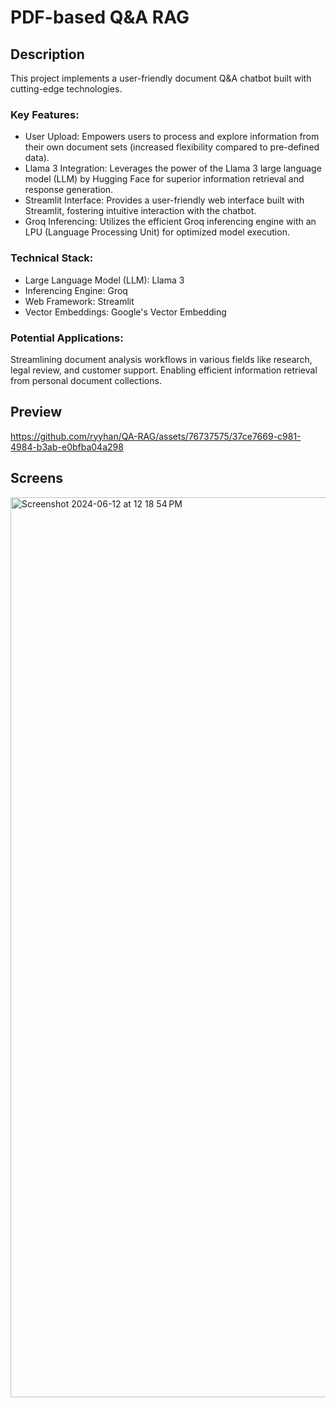 # PDF-based Q&A RAG

## Description

This project implements a user-friendly document Q&A chatbot built with cutting-edge technologies.

### Key Features:

- User Upload: Empowers users to process and explore information from their own document sets (increased flexibility compared to pre-defined data).
- Llama 3 Integration: Leverages the power of the Llama 3 large language model (LLM) by Hugging Face for superior information retrieval and response generation.
- Streamlit Interface: Provides a user-friendly web interface built with Streamlit, fostering intuitive interaction with the chatbot.
- Groq Inferencing: Utilizes the efficient Groq inferencing engine with an LPU (Language Processing Unit) for optimized model execution.

### Technical Stack:


- Large Language Model (LLM): Llama 3
- Inferencing Engine: Groq
- Web Framework: Streamlit
- Vector Embeddings: Google's Vector Embedding


### Potential Applications:

Streamlining document analysis workflows in various fields like research, legal review, and customer support.
Enabling efficient information retrieval from personal document collections.

## Preview

https://github.com/ryyhan/QA-RAG/assets/76737575/37ce7669-c981-4984-b3ab-e0bfba04a298

## Screens
<img width="1440" alt="Screenshot 2024-06-12 at 12 18 54 PM" src="https://github.com/ryyhan/QA-RAG/assets/76737575/cf714051-9743-4ff1-b744-7978ba5aa866">


